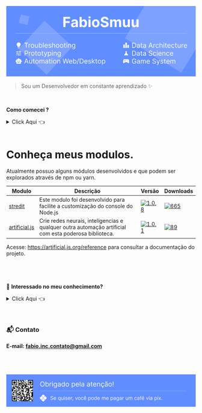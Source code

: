 ![N|Solid](img/header.png)

> Sou um Desenvolvedor em constante aprendizado :sparkles:
<br>

**Como comecei ?**<details><summary>Click Aqui :point_left:</summary>
 
 ---

Estou desde 2012 estudando por conta própria e sempre buscando cada vez mais conhecimento, buscando ao máximo novas experiencias, projetos, desafios, novidades e me descobrir cada vez mais.

 Comecei na área através de um computador bem antiguinho sem internet, onde só tinha joguinhos e o mspaint, então sempre busquei algo novo para fazer.... e foi ai que minha paixão começou, quando encontrei a system32 e as variações de extensões como *cmd, bat, vbs* e até mesmo *ini*.

 Com o tempo, fui tentando entender como estes arquivos se comportavam e para que servia, mas para isso eu tinha de ficar indo na lan house para pesquisar, desde então comecei a tentar montar meus próprios "programinhas" com base no que eu aprendia.

 Fiquei por um bom tempo criando interfaces em hta com a back-end em *vbs* até descobrir que existia *vb, pascal e c#*, e a partir dai, comecei a brincar com desenvolvimento de software, fazendo alguns forms para contabilizar o consumo de água do condomínio onde morei, por exemplo.

Hoje, continuo me surpreendendo com o avanço da tecnologia, especialmente áreas como data science, que antes pareciam distantes da minha realidade.
> Não tenho formação acadêmica na área, apenas alguns cursos livres (como front-end, design gráfico e UI/UX), mas minha trajetória é feita de prática, projetos reais e sede de aprender.

> E foi assim que comecei a me tornar o que sou hoje.


**Obrigado pela atenção.**

 ---
</details>
<br>

# Conheça meus modulos.
Atualmente possuo alguns módulos desenvolvidos e que podem ser explorados através de npm ou yarn.

Modulo|Descrição|Versão|Downloads
-|-|-|--
[stredit](https://www.npmjs.com/package/stredit)|Este modulo foi desenvolvido para facilite a customização do console do Node.js|[![1.0.8](https://img.shields.io/npm/v/stredit.svg)](https://www.npmjs.com/package/stredit)|[![665](https://img.shields.io/npm/dt/stredit.svg)](https://www.npmjs.com/package/stredit)
[artificial.js](https://www.npmjs.com/package/artificial.js)|Crie redes neurais, inteligencias e qualquer outra automação artificial com esta poderosa biblioteca. |[![1.0.1](https://img.shields.io/npm/v/artificial.js.svg)](https://www.npmjs.com/package/artificial.js) | [![89](https://img.shields.io/npm/dt/artificial.js.svg)](https://www.npmjs.com/package/artificial.js)
 

Acesse: https://artificial.js.org/reference para consultar a documentação do projeto.



<br>
<br>

###
:strawberry: **Interessado no meu conhecimento?**<details><summary>Click Aqui :point_left:</summary>
<br>

# Áreas de Trabalho
- Programação no geral
- Criação de Protótipos
- Automação web/rpa/scripts
- Arquitetura, Análise e Engenharia de Dados
- IoT (Internet das Coisas)

# Linguagens de Programação
> Uso no dia-a-dia.
- JavaScript
- PHP
- Java
- Python
- Bash
- Expressões Regulares (Regex)
> Uso com pouca frequência/desuso.
- Batch
- Solidity
- Assembly
- C#
- C/C++
- ActionScript
- Pascal
- NSE (Nmap)
- WebAssembly (WASM) 

# Variantes de SQL
> Uso no dia-a-dia.
- SQL
- PL/SQL
> Uso com pouca frequência/desuso.
- T-SQL
- JSON-like
- CQL (Cassandra Query)
- N1QL (Couchbase)
- SQL-like
- AQL (ArangoDB Query)

# Conexões de Rede
> Uso no dia-a-dia.
- WebSocket
- HTTP
- Socket (incluindo Socket Raw e Stream)
- VPN, Proxy e Proxychain
- Protocolos SSL/TLS
- Apache (servidor web)
> Uso com pouca frequência/desuso.
- Dgram
- Net
- Buffer
- RCON
- RCP
- ICMP
- IIS (servidor web)

# Formatação de Arquivos
- CSV
- XML
- JSON
- INI
- Formatos Personalizados (ex: BIN)

# Frameworks e Bibliotecas
> Uso no dia-a-dia.
- p5.js
- Laravel
- Tailwind CSS
- TypeScript (Superset)
> Uso com pouca frequência/desuso.
- React + React-DOM
- Bootstrap
- jQuery
- Django

# Ferramentas Utilizadas
> Uso no dia-a-dia.
- Node.js
- Tampermonkey
- Figma
- Construct 2 & 3
- Sketchware
> Uso com pouca frequência/desuso.
- Tor
- Firebase
- Android Studio
- WordPress
- Metasploit
- Burp Suite
- Wireshark
- tcpdump
- Regedit (Editor do Registro do Windows)

# Tecnologias de Banco de Dados e ORM
> Uso com pouca frequência/desuso.
- Redis
- Mongoose
- Sequelize
- TypeORM
- Pandas
- Eloquent

# Inteligência Artificial
> Apenas hobby (meu passa-tempo)
- Redes Neurais Artificiais (RNA)
- Algoritmos Genéticos (AG)
- Treinamento de Modelos
- Criação de Agentes Inteligentes
- Engenharia de Prompt
- Processamento de Linguagem Natural (NLP)
- Integração de Algoritmos de Aprendizado
</details>

<br>
<br>

### :mailbox_with_mail: Contato
#### E-mail: fabio.inc.contato@gmail.com

<br>
<br>

[![N|Solid](img/footer.png)](https://app.picpay.com/user/smuu)

